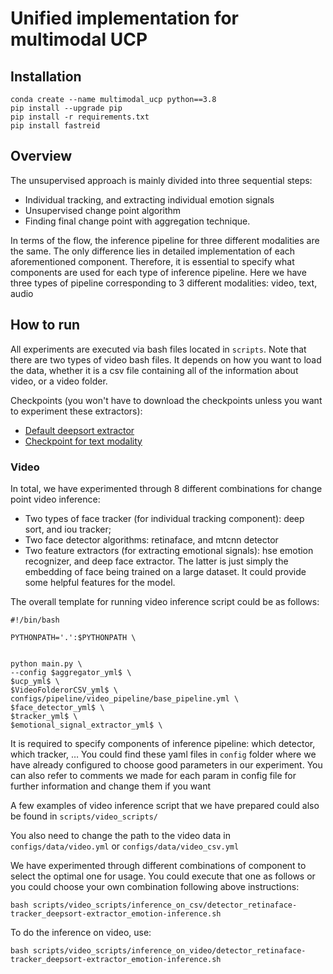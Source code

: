 # Unified implementation for multimodal UCP
## Installation

```
conda create --name multimodal_ucp python==3.8
pip install --upgrade pip
pip install -r requirements.txt
pip install fastreid
```

## Overview

The unsupervised approach is mainly divided into three sequential steps:
- Individual tracking, and extracting individual emotion signals
- Unsupervised change point algorithm
- Finding final change point with aggregation technique.

In terms of the flow, the inference pipeline for three different modalities are the same. The only difference lies in detailed implementation of each aforementioned component. Therefore, it is essential to specify what components are used for each type of inference pipeline. Here we have three types of pipeline corresponding to 3 different modalities: video, text, audio


## How to run
All experiments are executed via bash files located in ```scripts```. Note that there are two types of video bash files. It depends on how you want to load the data, whether it is a csv file containing all of the information about video, or a video folder.

Checkpoints (you won't have to download the checkpoints unless you want to experiment these extractors):
- [Default deepsort extractor](https://drive.google.com/file/d/1_qwTWdzT9dWNudpusgKavj_4elGgbkUN/view?usp=sharing)
- [Checkpoint for text modality](https://drive.google.com/file/d/18ROp7W-L1k81-YcZ-0amS8PugLt4B04b/view?usp=sharing)

### Video
In total, we have experimented through 8 different combinations for change point video inference:

- Two types of face tracker (for individual tracking component): deep sort, and iou tracker;
- Two face detector algorithms: retinaface, and mtcnn detector
- Two feature extractors (for extracting emotional signals): hse emotion recognizer, and deep face extractor. The latter is just simply the embedding of face being trained on a large dataset. It could provide some helpful features for the model.

The overall template for running video inference script could be as follows:

```
#!/bin/bash

PYTHONPATH='.':$PYTHONPATH \


python main.py \
--config $aggregator_yml$ \
$ucp_yml$ \
$VideoFolderorCSV_yml$ \
configs/pipeline/video_pipeline/base_pipeline.yml \
$face_detector_yml$ \
$tracker_yml$ \
$emotional_signal_extractor_yml$ \
```

It is required to specify components of inference pipeline: which detector, which tracker, … You could find these yaml files in ```config``` folder where we have already configured to choose good parameters in our experiment. You can also refer to comments we made for each param in config file for further information and change them if you want

A few examples of video inference script that we have prepared could also be found in ```scripts/video_scripts/```

You also need to change the path to the video data in ```configs/data/video.yml``` or ```configs/data/video_csv.yml```

We have experimented through different combinations of component to select the optimal one for usage. You could execute that one as follows or you could choose your own combination following above instructions:
```
bash scripts/video_scripts/inference_on_csv/detector_retinaface-tracker_deepsort-extractor_emotion-inference.sh
```

To do the inference on video, use:
```
bash scripts/video_scripts/inference_on_video/detector_retinaface-tracker_deepsort-extractor_emotion-inference.sh
```